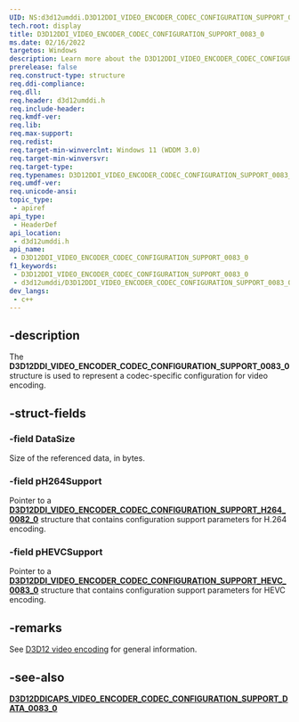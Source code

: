 ```yaml
---
UID: NS:d3d12umddi.D3D12DDI_VIDEO_ENCODER_CODEC_CONFIGURATION_SUPPORT_0083_0
tech.root: display
title: D3D12DDI_VIDEO_ENCODER_CODEC_CONFIGURATION_SUPPORT_0083_0
ms.date: 02/16/2022
targetos: Windows
description: Learn more about the D3D12DDI_VIDEO_ENCODER_CODEC_CONFIGURATION_SUPPORT_0083_0 structure.
prerelease: false
req.construct-type: structure
req.ddi-compliance: 
req.dll: 
req.header: d3d12umddi.h
req.include-header: 
req.kmdf-ver: 
req.lib: 
req.max-support: 
req.redist: 
req.target-min-winverclnt: Windows 11 (WDDM 3.0)
req.target-min-winversvr: 
req.target-type: 
req.typenames: D3D12DDI_VIDEO_ENCODER_CODEC_CONFIGURATION_SUPPORT_0083_0
req.umdf-ver: 
req.unicode-ansi: 
topic_type:
 - apiref
api_type:
 - HeaderDef
api_location:
 - d3d12umddi.h
api_name:
 - D3D12DDI_VIDEO_ENCODER_CODEC_CONFIGURATION_SUPPORT_0083_0
f1_keywords:
 - D3D12DDI_VIDEO_ENCODER_CODEC_CONFIGURATION_SUPPORT_0083_0
 - d3d12umddi/D3D12DDI_VIDEO_ENCODER_CODEC_CONFIGURATION_SUPPORT_0083_0
dev_langs:
 - c++
---
```


## -description

The **D3D12DDI_VIDEO_ENCODER_CODEC_CONFIGURATION_SUPPORT_0083_0** structure is used to represent a codec-specific configuration for video encoding.

## -struct-fields

### -field DataSize

Size of the referenced data, in bytes.

### -field pH264Support

Pointer to a [**D3D12DDI_VIDEO_ENCODER_CODEC_CONFIGURATION_SUPPORT_H264_0082_0**](ns-d3d12umddi-d3d12ddi_video_encoder_codec_configuration_support_h264_0082_0.md) structure that contains configuration support parameters for H.264 encoding.

### -field pHEVCSupport

Pointer to a [**D3D12DDI_VIDEO_ENCODER_CODEC_CONFIGURATION_SUPPORT_HEVC_0083_0**](ns-d3d12umddi-d3d12ddi_video_encoder_codec_configuration_support_hevc_0083_0.md) structure that contains configuration support parameters for HEVC encoding.

## -remarks

See [D3D12 video encoding](/windows-hardware/drivers/display/video-encoding-d3d12) for general information.

## -see-also

[**D3D12DDICAPS_VIDEO_ENCODER_CODEC_CONFIGURATION_SUPPORT_DATA_0083_0**](ns-d3d12umddi-d3d12ddicaps_video_encoder_codec_configuration_support_data_0083_0.md)
